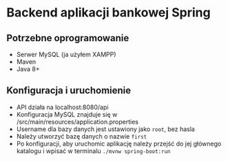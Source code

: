 # Backend aplikacji bankowej Spring



## Potrzebne oprogramowanie

- Serwer MySQL (ja użyłem XAMPP)
- Maven
- Java 8+



## Konfiguracja i uruchomienie

- API działa na localhost:8080/api
- Konfiguracja MySQL znajduje się w /src/main/resources/application.properties
- Username dla bazy danych jest ustawiony jako `root`, bez hasla
- Należy utworzyć bazę danych o nazwie `first`
- Po konfiguracji, aby uruchomic aplikację należy przejść do jej głównego katalogu i wpisać w terminalu `./mvnw spring-boot:run`

